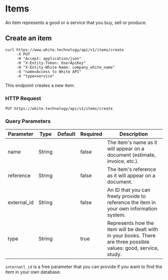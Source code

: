 # Items

 An item represents a good or a service that you buy, sell or produce.

## Create an item

```curl
curl https://www.white.technology/api/v1/items/create
     -X PUT
     -H "Accept: application/json"
     -H "X-Entity-Token: UserApiKey"
     -H "X-Entity-White-Name: company_white_name"
     -d "name=Access to White API"
     -d "type=service"
```

This endpoint creates a new item.

### HTTP Request

`PUT https://white.technology/api/v1/items/create`

### Query Parameters

Parameter | Type | Default | Required | Description
--------- | ---- | --------| -------- | -----------
name | String | | false | The item's name as it will appear on a document (estimate, invoice, etc.).
reference | String | | false | The item's reference as it will appear on a document.
external_id | String | | false | An ID that you can freely provide to reference the item in your own information system.
type | String | | true | Represents how the item will be dealt with in your books. There are three possible values: good, service, study.

<aside class="notice">
<code>internatl_id</code> is a free parameter that you can provide if you want to find the item in your own database.
</aside>